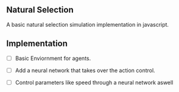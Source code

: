 ## Natural Selection

A basic natural selection simulation implementation in javascript.

## Implementation

- [ ] Basic Enviornment for agents.
- [ ] Add a neural network that takes over the action control.
- [ ] Control parameters like speed through a neural network aswell

